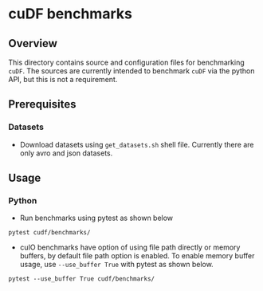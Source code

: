 # cuDF benchmarks

## Overview

This directory contains source and configuration files for benchmarking
`cuDF`. The sources are currently intended to benchmark `cuDF` via the
python API, but this is not a requirement.

## Prerequisites
### Datasets
* Download datasets using `get_datasets.sh` shell file. Currently there are
  only avro and json datasets.

## Usage
### Python
* Run benchmarks using pytest as shown below

```
pytest cudf/benchmarks/
```
* cuIO benchmarks have option of using file path directly or memory buffers,
  by default file path option is enabled. To enable memory buffer usage, use
  `--use_buffer True` with pytest as shown below.
```
pytest --use_buffer True cudf/benchmarks/
```


